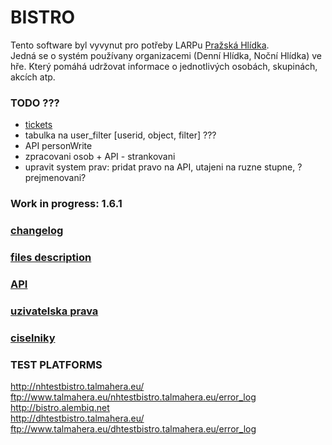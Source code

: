 # BISTRO

Tento software byl vyvynut pro potřeby LARPu [Pražská Hlídka](http://www.prazskahlidka.cz/).  
Jedná se o systém používany organizacemi (Denní Hlídka, Noční Hlídka) ve hře. Který pomáhá udržovat informace o jednotlivých osobách, skupinách, akcích atp.

### TODO ???
- [tickets](https://dhbistro.leankit.com/board/24275378)  
- tabulka na user_filter [userid, object, filter] ???
- API personWrite  
- zpracovani osob + API - strankovani
- upravit system prav: pridat pravo na API, utajeni na ruzne stupne, ?prejmenovani?

### Work in progress: 1.6.1
	

### [changelog](doc/changelog.md)

### [files description](doc/files.md)

### [API](doc/api.md)

### [uzivatelska prava](doc/rights.md)

### [ciselniky](doc/enums.md)

### TEST PLATFORMS
http://nhtestbistro.talmahera.eu/  
ftp://www.talmahera.eu/nhtestbistro.talmahera.eu/error_log  
http://bistro.alembiq.net  
http://dhtestbistro.talmahera.eu/  
ftp://www.talmahera.eu/dhtestbistro.talmahera.eu/error_log  

